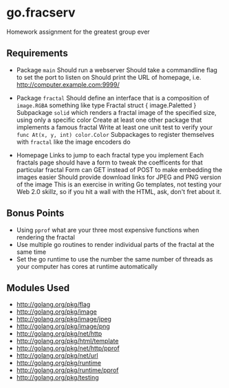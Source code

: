 go.fracserv
===========

Homework assignment for the greatest group ever

Requirements
------------

* Package `main`
Should run a webserver
Should take a commandline flag to set the port to listen on
Should print the URL of homepage, i.e. http://computer.example.com:9999/

* Package `fractal`
Should define an interface that is a composition of `image.RGBA` something like
  type Fractal struct {
  	image.Paletted
  }
Subpackage `solid` which renders a fractal image of the specified size, using only a specific color
Create at least one other package that implements a famous fractal
Write at least one unit test to verify your `func At(x, y, int) color.Color`
Subpackages to register themselves with `fractal` like the image encoders do

* Homepage
Links to jump to each fractal type you implement
Each fractals page should have a form to tweak the coefficents for that particular fractal
Form can GET instead of POST to make embedding the images easier
Should provide download links for JPEG and PNG version of the image
This is an exercise in writing Go templates, not testing your Web 2.0 skillz, so if you hit a wall with the HTML, ask, don't fret about it.


Bonus Points
------------
* Using `pprof` what are your three most expensive functions when rendering the fractal
* Use multiple go routines to render individual parts of the fractal at the same time
* Set the go runtime to use the number the same number of threads as your computer has cores at runtime automatically


Modules Used
------------
* <http://golang.org/pkg/flag>
* <http://golang.org/pkg/image>
* <http://golang.org/pkg/image/jpeg>
* <http://golang.org/pkg/image/png>
* <http://golang.org/pkg/net/http>
* <http://golang.org/pkg/html/template>
* <http://golang.org/pkg/net/http/pprof>
* <http://golang.org/pkg/net/url>
* <http://golang.org/pkg/runtime>
* <http://golang.org/pkg/runtime/pprof>
* <http://golang.org/pkg/testing>
